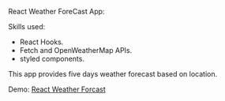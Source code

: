 React Weather ForeCast App:

Skills used:

- React Hooks.
- Fetch and OpenWeatherMap APIs.
- styled components.

This app provides five days weather forecast based on location.

Demo: [React Weather Forcast](https://zayeer.github.io/weather-report-app/)

